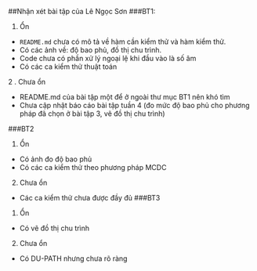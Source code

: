 ##Nhận xét bài tập của Lê Ngọc Sơn 
###BT1:
1. Ổn

- `README.md` chưa có mô tả về hàm cần kiểm thử và hàm kiểm thử.
- Có các ảnh về: độ bao phủ, đồ thị chu trình.
- Code chưa có phần xử lý ngoại lệ khi đầu vào là số âm
- Có các ca kiểm thử thuật toán

2 . Chưa ổn
- README.md của bài tập một để ở ngoài thư mục BT1 nên khó tìm
- Chưa cập nhật báo cáo bài tập tuần 4 (đo mức độ bao phủ cho phương pháp đã chọn ở bài tập 3, vẽ đồ thị chu trình)

###BT2
1. Ổn

- Có ảnh đo độ bao phủ
- Có các ca kiểm thử theo phương pháp MCDC

2. Chưa ổn 
- Các ca kiểm thử chưa được đầy đủ 
###BT3

1. Ổn      
- Có vẽ đồ thị chu trình

2. Chưa ổn
- Có DU-PATH nhưng chưa rõ ràng

